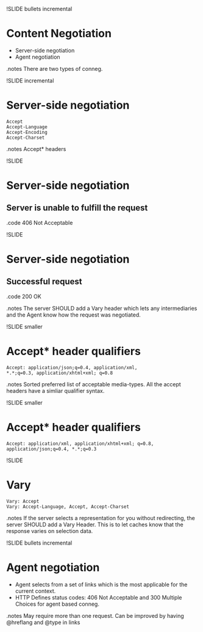 !SLIDE bullets incremental
# Content Negotiation #
* Server-side negotiation
* Agent negotiation

.notes There are two types of conneg. 

!SLIDE incremental
# Server-side negotiation #
    Accept
    Accept-Language
    Accept-Encoding
    Accept-Charset

.notes Accept* headers

!SLIDE
# Server-side negotiation #
## Server is unable to fulfill the request ##
.code 406 Not Acceptable

!SLIDE
# Server-side negotiation #
## Successful request ##
.code 200 OK

.notes The server SHOULD add a Vary header which lets
any intermediaries and the Agent know how the request 
was negotiated.


!SLIDE smaller
# Accept* header qualifiers #

    Accept: application/json;q=0.4, application/xml, 
    *.*;q=0.3, application/xhtml+xml; q=0.8

.notes Sorted preferred list of acceptable media-types.
All the accept headers have a simliar qualifier syntax.

!SLIDE smaller
# Accept* header qualifiers #

    Accept: application/xml, application/xhtml+xml; q=0.8, 
    application/json;q=0.4, *.*;q=0.3 
    
!SLIDE
# Vary #
    Vary: Accept
    Vary: Accept-Language, Accept, Accept-Charset

.notes If the server selects a representation for you without redirecting, the server SHOULD add
a Vary Header. This is to let caches know that the response varies on selection data.

!SLIDE bullets incremental
# Agent negotiation #

* Agent selects from a set of links which is the most applicable for the current context.
* HTTP Defines status codes: 406 Not Acceptable and 300 Multiple Choices for agent based conneg.

.notes May require more than one request.
Can be improved by having @hreflang and @type in links